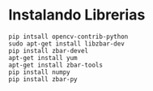 # Instalando Librerias
```
pip intsall opencv-contrib-python
sudo apt-get install libzbar-dev
pip install zbar-devel
apt-get install yum
apt-get install zbar-tools
pip install numpy
pip install zbar-py
```

